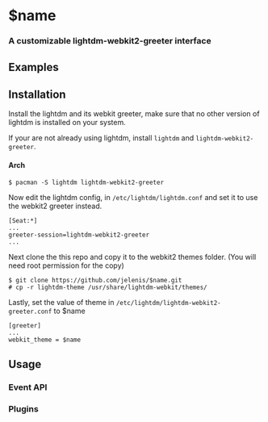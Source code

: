 # $name
###  A customizable lightdm-webkit2-greeter interface

## Examples

## Installation
Install the lightdm and its webkit greeter, make sure that no other version of lightdm is installed on your system.

If your are not already using lightdm, install `lightdm` and `lightdm-webkit2-greeter`.

#### Arch
`$ pacman -S lightdm lightdm-webkit2-greeter`

Now edit the lightdm config, in `/etc/lightdm/lightdm.conf` and set it to use the webkit2 greeter instead.
```
[Seat:*]
...
greeter-session=lightdm-webkit2-greeter
...
```


Next clone the this repo and copy it to the webkit2 themes folder. (You will need
root permission for the copy)

```
$ git clone https://github.com/jelenis/$name.git
# cp -r lightdm-theme /usr/share/lightdm-webkit/themes/
```

Lastly, set the value of theme in `/etc/lightdm/lightdm-webkit2-greeter.conf` to $name

```
[greeter]
...
webkit_theme = $name
```
## Usage
### Event API
### Plugins
